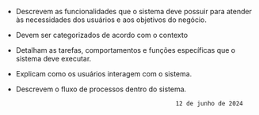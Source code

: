 - Descrevem as funcionalidades que o sistema deve possuir para atender às necessidades dos usuários e aos objetivos do negócio.
- Devem ser categorizados de acordo com o contexto
- Detalham as tarefas, comportamentos e funções específicas que o sistema deve executar.
- Explicam como os usuários interagem com o sistema.
- Descrevem o fluxo de processos dentro do sistema.






			                                       12 de junho de 2024